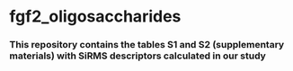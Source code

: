 # fgf2_oligosaccharides

### This repository contains the tables S1 and S2 (supplementary materials) with SiRMS descriptors calculated in our study
